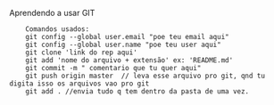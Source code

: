 Aprendendo a usar GIT
            
            
        Comandos usados: 
        git config --global user.email "poe teu email aqui"
        git config --global user.name "poe teu user aqui" 
        git clone 'link do rep aqui'
        git add 'nome do arquivo + extensão' ex: 'README.md'
        git commit -m " comentario que tu quer aqui"
        git push origin master  // leva esse arquivo pro git, qnd tu digita isso os arquivos vao pro git 
        git add . //envia tudo q tem dentro da pasta de uma vez.
        